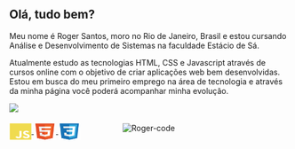   ## Olá, tudo bem?

  Meu nome é Roger Santos, moro no Rio de Janeiro, Brasil e estou cursando Análise e Desenvolvimento de Sistemas na faculdade Estácio de Sá.

  Atualmente estudo as tecnologias HTML, CSS e Javascript através de cursos online com o objetivo de criar aplicações web bem desenvolvidas. Estou em busca do meu primeiro emprego na área de tecnologia e através da minha página você poderá acompanhar minha evolução.

<div>
  <a href="https://github.com/santos2408">
  <img height="150em" src="https://github-readme-stats.vercel.app/api?username=santos2408&show_icons=true&theme=tokyonight&include_all_commits=true&count_private=true"/>
</div>

<div style="display: inline_block"><br>
  <img align="center" alt="Roger-Js" height="30" width="40" src="https://raw.githubusercontent.com/devicons/devicon/master/icons/javascript/javascript-plain.svg">
  <img align="center" alt="Roger-HTML" height="30" width="40" src="https://raw.githubusercontent.com/devicons/devicon/master/icons/html5/html5-original.svg">
  <img align="center" alt="Roger-CSS" height="30" width="40" src="https://raw.githubusercontent.com/devicons/devicon/master/icons/css3/css3-original.svg">
  <img align="right" alt="Roger-code" width="300em" src="https://i.imgur.com/MvMxQ1a.gif">
</div
  
  
  
  
  
  

  
